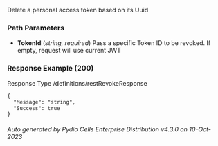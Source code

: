 






 
Delete a personal access token based on its Uuid  


### Path Parameters

 - **TokenId** (_string, required_) Pass a specific Token ID to be revoked. If empty, request will use current JWT




### Response Example (200)
Response Type /definitions/restRevokeResponse

```
{
  "Message": "string",
  "Success": true
}
```




###### Auto generated by Pydio Cells Enterprise Distribution v4.3.0 on 10-Oct-2023
